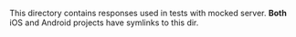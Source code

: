 This directory contains responses used in tests with mocked server. **Both** iOS and Android projects have symlinks to this dir.

